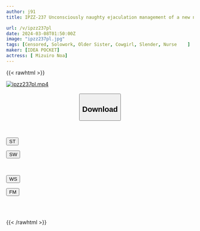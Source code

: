 ```yaml
---
author: j91
title: IPZZ-237 Unconsciously naughty ejaculation management of a new natural nurse who takes care of a lewd patient ~I won't leave you alone, so I'll do anything~ Light Blue Noah

url: /v/ipzz237pl
date: 2024-03-08T01:50:00Z
image: "ipzz237pl.jpg"
tags: [Censored, Solowork, Older Sister, Cowgirl, Slender, Nurse	]
maker: [IDEA POCKET]
actress: [ Mizuiro Noa]
---
```



{{< rawhtml >}}

<div class="video" data-videoid="ZoXMMgYx0yTqa0Y">
    <a href="javascript:;">
        <img src="/v/ipzz237pl/ipzz237pl.jpg" width="WIDTH" height="HEIGHT" alt="ipzz237pl.mp4" loading="lazy">
    </a>
</div>

<script type="text/javascript" src="https://j91.asia/asset/on-demand-st.js"></script>

<br>
  <link rel="stylesheet" href="https://j91.asia/asset/bs5.css">
  
  <center>
  <button class="btn btn-primary" type="button" data-bs-toggle="collapse" data-bs-target=".multi-collapse" aria-expanded="false" aria-controls="multiCollapseExample1 multiCollapseExample2"><h2>Download</h2></button></center>
</p>
<div class="row">
  <div class="col">
    <div class="collapse multi-collapse" id="multiCollapseExample1">
      <div class="card card-body">
	      	      <br>
<div class="buttons">  
<p><a href="https://streamtape.to/v/ZoXMMgYx0yTqa0Y" target="_blank"><button class="btn-hover color-3"><i class="fa fa-download"></i> ST</button></a></p>
<p><a href="https://cdnwish.com/2udnd65vrodx" target="_blank"><button class="btn-hover color-2"><i class="fa fa-download"></i> SW</button></a></p></div>
    </div>
  </div>
</div>
  <div class="col">
    <div class="collapse multi-collapse" id="multiCollapseExample2">
      <div class="card card-body">
	      <br>
<div class="buttons">
<p><a href="https://wolfstream.tv/zfuiaqpbawqd"><button class="btn-hover color-9"><i class="fa fa-download"></i> WS</button></a></p>
<p><a href="https://filemoon.sx/d/afimhej4vo0c"><button class="btn-hover color-8"><i class="fa fa-download"></i> FM</button></a></p></div>
<br><br>
      </div>
    </div>
  </div>
</div>

{{< /rawhtml >}}